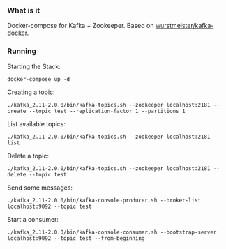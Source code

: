 ### What is it

Docker-compose for Kafka + Zookeeper. Based on [wurstmeister/kafka-docker](https://github.com/wurstmeister/kafka-docker).

### Running

Starting the Stack:

`docker-compose up -d`

Creating a topic:

`./kafka_2.11-2.0.0/bin/kafka-topics.sh --zookeeper localhost:2181 --create --topic test --replication-factor 1 --partitions 1`

List available topics:

`./kafka_2.11-2.0.0/bin/kafka-topics.sh --zookeeper localhost:2181 --list`

Delete a topic:

`./kafka_2.11-2.0.0/bin/kafka-topics.sh --zookeeper localhost:2181 --delete --topic test`

Send some messages:

`./kafka_2.11-2.0.0/bin/kafka-console-producer.sh --broker-list localhost:9092 --topic test`

Start a consumer:

`./kafka_2.11-2.0.0/bin/kafka-console-consumer.sh --bootstrap-server localhost:9092 --topic test --from-beginning`
